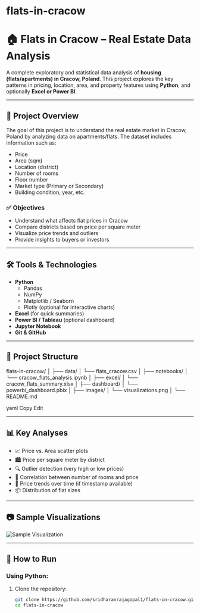 # flats-in-cracow


# 🏠 Flats in Cracow – Real Estate Data Analysis

A complete exploratory and statistical data analysis of **housing (flats/apartments) in Cracow, Poland**. This project explores the key patterns in pricing, location, area, and property features using **Python**, and optionally **Excel or Power BI**.

---

## 📌 Project Overview

The goal of this project is to understand the real estate market in Cracow, Poland by analyzing data on apartments/flats. The dataset includes information such as:

- Price
- Area (sqm)
- Location (district)
- Number of rooms
- Floor number
- Market type (Primary or Secondary)
- Building condition, year, etc.

### ✅ Objectives

- Understand what affects flat prices in Cracow
- Compare districts based on price per square meter
- Visualize price trends and outliers
- Provide insights to buyers or investors

---

## 🛠️ Tools & Technologies

- **Python**
  - Pandas
  - NumPy
  - Matplotlib / Seaborn
  - Plotly (optional for interactive charts)
- **Excel** (for quick summaries)
- **Power BI / Tableau** (optional dashboard)
- **Jupyter Notebook**
- **Git & GitHub**

---

## 📂 Project Structure

flats-in-cracow/
│
├── data/
│ └── flats_cracow.csv
│
├── notebooks/
│ └── cracow_flats_analysis.ipynb
│
├── excel/
│ └── cracow_flats_summary.xlsx
│
├── dashboard/
│ └── powerbi_dashboard.pbix
│
├── images/
│ └── visualizations.png
│
└── README.md

yaml
Copy
Edit

---

## 📊 Key Analyses

- 📈 Price vs. Area scatter plots
- 🏙️ Price per square meter by district
- 🔍 Outlier detection (very high or low prices)
- 🧮 Correlation between number of rooms and price
- 📅 Price trends over time (if timestamp available)
- 📦 Distribution of flat sizes

---

## 📷 Sample Visualizations

![Sample Visualization](images/visualizations.png)

---

## 🚀 How to Run

### Using Python:

1. Clone the repository:
   ```bash
   git clone https://github.com/sridharanrajagopal1/flats-in-cracow.git
   cd flats-in-cracow
